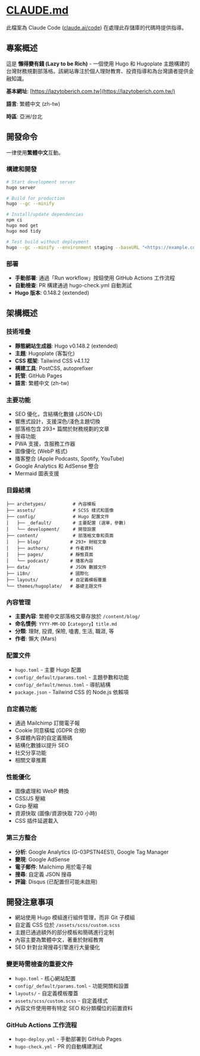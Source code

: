 # [CLAUDE.md](http://claude.md/)

此檔案為 Claude Code ([claude.ai/code](http://claude.ai/code)) 在處理此存儲庫的代碼時提供指導。

## 專案概述

這是 **懶得變有錢 (Lazy to be Rich)** - 一個使用 Hugo 和 Hugoplate 主題構建的台灣財務規劃部落格。該網站專注於個人理財教育、投資指導和為台灣讀者提供金融知識。

**基本網址**: [https://lazytoberich.com.tw](https://lazytoberich.com.tw/)

**語言**: 繁體中文 (zh-tw)

**時區**: 亞洲/台北

## 開發命令
一律使用**繁體中文**互動。


### 構建和開發

```bash
# Start development server
hugo server

# Build for production
hugo --gc --minify

# Install/update dependencies
npm ci
hugo mod get
hugo mod tidy

# Test build without deployment
hugo --gc --minify --environment staging --baseURL "<https://example.com>"

```

### 部署

- **手動部署**: 通過「Run workflow」按鈕使用 GitHub Actions 工作流程
- **自動檢查**: PR 構建通過 hugo-check.yml 自動測試
- **Hugo 版本**: 0.148.2 (extended)

## 架構概述

### 技術堆疊

- **靜態網站生成器**: Hugo v0.148.2 (extended)
- **主題**: Hugoplate (客製化)
- **CSS 框架**: Tailwind CSS v4.1.12
- **構建工具**: PostCSS, autoprefixer
- **託管**: GitHub Pages
- **語言**: 繁體中文 (zh-tw)

### 主要功能

- SEO 優化，含結構化數據 (JSON-LD)
- 響應式設計，支援深色/淺色主題切換
- 部落格包含 293+ 篇關於財務規劃的文章
- 搜尋功能
- PWA 支援，含服務工作器
- 圖像優化 (WebP 格式)
- 播客整合 (Apple Podcasts, Spotify, YouTube)
- Google Analytics 和 AdSense 整合
- Mermaid 圖表支援

### 目錄結構

```
├── archetypes/          # 內容模板
├── assets/              # SCSS 樣式和圖像
├── config/              # Hugo 配置文件
│   ├── _default/        # 主要配置 (選單，參數)
│   └── development/     # 開發設置
├── content/             # 部落格文章和頁面
│   ├── blog/           # 293+ 財經文章
│   ├── authors/        # 作者資料
│   ├── pages/          # 靜態頁面
│   └── podcast/        # 播客內容
├── data/               # JSON 數據文件
├── i18n/               # 國際化
├── layouts/            # 自定義模板覆蓋
└── themes/hugoplate/   # 基礎主題文件

```

### 內容管理

- **主要內容**: 繁體中文部落格文章存放於 `/content/blog/`
- **命名慣例**: `YYYY-MM-DD【category】title.md`
- **分類**: 理財, 投資, 保險, 嗑書, 生活, 職涯, 等
- **作者**: 懶大 (Mars)

### 配置文件

- `hugo.toml` - 主要 Hugo 配置
- `config/_default/params.toml` - 主題參數和功能
- `config/_default/menus.toml` - 導航結構
- `package.json` - Tailwind CSS 的 Node.js 依賴項

### 自定義功能

- 通過 Mailchimp 訂閱電子報
- Cookie 同意橫幅 (GDPR 合規)
- 多媒體內容的自定義簡碼
- 結構化數據以提升 SEO
- 社交分享功能
- 相關文章推薦

### 性能優化

- 圖像處理和 WebP 轉換
- CSS/JS 壓縮
- Gzip 壓縮
- 資源快取 (圖像/資源快取 720 小時)
- CSS 插件延遲載入

### 第三方整合

- **分析**: Google Analytics (G-03PSTN4ES1), Google Tag Manager
- **變現**: Google AdSense
- **電子郵件**: Mailchimp 用於電子報
- **搜尋**: 自定義 JSON 搜尋
- **評論**: Disqus (已配置但可能未啟用)

## 開發注意事項

- 網站使用 Hugo 模組進行組件管理，而非 Git 子模組
- 自定義 CSS 位於 `/assets/scss/custom.scss`
- 主題已通過額外的部分模板和簡碼進行定制
- 內容主要為繁體中文，著重於財經教育
- SEO 針對台灣搜尋引擎進行大量優化

### 變更時需檢查的重要文件

- `hugo.toml` - 核心網站配置
- `config/_default/params.toml` - 功能開關和設置
- `layouts/` - 自定義模板覆蓋
- `assets/scss/custom.scss` - 自定義樣式
- 內容文件使用帶有特定 SEO 和分類欄位的前置資料

### GitHub Actions 工作流程

- `hugo-deploy.yml` - 手動部署到 GitHub Pages
- `hugo-check.yml` - PR 的自動構建測試
